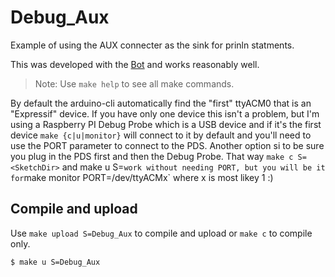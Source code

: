 # Debug_Aux

Example of using the AUX connecter as the
sink for prinln statments.

This was developed with the [Bot](https://chatgpt.com/share/68e938a2-96d4-800c-9c56-295256e4a1cb)
and works reasonably well.

>Note: Use `make help` to see all make commands.

By default the arduino-cli automatically find the "first" ttyACM0
that is an "Expressif" device. If you have only one device this isn't a
problem, but I'm using a Raspberry PI Debug Probe which is a USB
device and if it's the first device `make {c|u|monitor}` will connect to
it by default and you'll need to use the PORT parameter to connect
to the PDS. Another option si to be sure you plug in the PDS first
and then the Debug Probe. That way `make c S=<SketchDir>` and
make u S=<SketchDir>` work without needing PORT, but you will be
it for `make monitor PORT=/dev/ttyACMx` where x is most likey 1 :)

## Compile and upload

Use `make upload S=Debug_Aux` to compile and upload
or `make c` to compile only.
```
$ make u S=Debug_Aux
```

